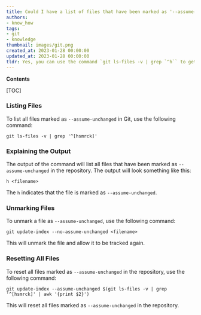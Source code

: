 ```yaml
---
title: Could I have a list of files that have been marked as '--assume-unchanged'?
authors:
- know_how
tags:
- git
- knowledge
thumbnail: images/git.png
created_at: 2023-01-28 00:00:00
updated_at: 2023-01-28 00:00:00
tldr: Yes, you can use the command `git ls-files -v | grep `^h`` to get a list of files marked --assume-unchanged in Git.
---
```


**Contents**

[TOC]

### Listing Files

To list all files marked as `--assume-unchanged` in Git, use the following command:

```git
git ls-files -v | grep '^[hsmrck]'
```

### Explaining the Output

The output of the command will list all files that have been marked as `--assume-unchanged` in the repository. The output will look something like this:

```git
h <filename>
```

The `h` indicates that the file is marked as `--assume-unchanged`.

### Unmarking Files

To unmark a file as `--assume-unchanged`, use the following command:

```git
git update-index --no-assume-unchanged <filename>
```

This will unmark the file and allow it to be tracked again.

### Resetting All Files

To reset all files marked as `--assume-unchanged` in the repository, use the following command:

```git
git update-index --assume-unchanged $(git ls-files -v | grep '^[hsmrck]' | awk '{print $2}')
```

This will reset all files marked as `--assume-unchanged` in the repository.
